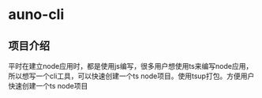 # auno-cli

## 项目介绍
平时在建立node应用时，都是使用js编写，很多用户想使用ts来编写node应用，所以想写一个cli工具，可以快速创建一个ts node项目。使用tsup打包。方便用户快速创建一个ts node项目
